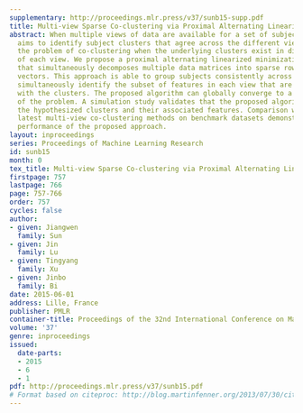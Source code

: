 ```yaml
---
supplementary: http://proceedings.mlr.press/v37/sunb15-supp.pdf
title: Multi-view Sparse Co-clustering via Proximal Alternating Linearized Minimization
abstract: When multiple views of data are available for a set of subjects, co-clustering
  aims to identify subject clusters that agree across the different views. We explore
  the problem of co-clustering when the underlying clusters exist in different subspaces
  of each view. We propose a proximal alternating linearized minimization algorithm
  that simultaneously decomposes multiple data matrices into sparse row and columns
  vectors. This approach is able to group subjects consistently across the views and
  simultaneously identify the subset of features in each view that are associated
  with the clusters. The proposed algorithm can globally converge to a critical point
  of the problem. A simulation study validates that the proposed algorithm can identify
  the hypothesized clusters and their associated features. Comparison with several
  latest multi-view co-clustering methods on benchmark datasets demonstrates the superior
  performance of the proposed approach.
layout: inproceedings
series: Proceedings of Machine Learning Research
id: sunb15
month: 0
tex_title: Multi-view Sparse Co-clustering via Proximal Alternating Linearized Minimization
firstpage: 757
lastpage: 766
page: 757-766
order: 757
cycles: false
author:
- given: Jiangwen
  family: Sun
- given: Jin
  family: Lu
- given: Tingyang
  family: Xu
- given: Jinbo
  family: Bi
date: 2015-06-01
address: Lille, France
publisher: PMLR
container-title: Proceedings of the 32nd International Conference on Machine Learning
volume: '37'
genre: inproceedings
issued:
  date-parts:
  - 2015
  - 6
  - 1
pdf: http://proceedings.mlr.press/v37/sunb15.pdf
# Format based on citeproc: http://blog.martinfenner.org/2013/07/30/citeproc-yaml-for-bibliographies/
---
```

